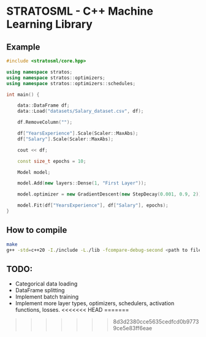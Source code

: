 
# STRATOSML - C++ Machine Learning Library


## Example

```c++
#include <stratosml/core.hpp>

using namespace stratos;
using namespace stratos::optimizers;
using namespace stratos::optimizers::schedules;

int main() {

    data::DataFrame df;
    data::Load("datasets/Salary_dataset.csv", df);

    df.RemoveColumn("");

    df["YearsExperience"].Scale(Scaler::MaxAbs);
    df["Salary"].Scale(Scaler::MaxAbs);

    cout << df;

    const size_t epochs = 10;

    Model model;

    model.Add(new layers::Dense(1, "First Layer"));

    model.optimizer = new GradientDescent(new StepDecay(0.001, 0.9, 2));

    model.Fit(df["YearsExperience"], df["Salary"], epochs);
}
```


## How to compile
```bash
make
g++ -std=c++20 -I./include -L./lib -fcompare-debug-second <path to file>.cpp -o <output file> -larmadillo -lblas -llapack -lstratosml
```

## TODO:
- Categorical data loading
- DataFrame splitting
- Implement batch training
- Implement more layer types, optimizers, schedulers, activation functions, losses.
<<<<<<< HEAD
=======

>>>>>>> 8d3d2380cce5635cedfcd0b97739ce5e83ff6eae
